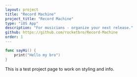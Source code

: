 ```yaml
---
layout: project
title: "Record Machine"
project_title: "Record Machine"
type: "iOS App"
description: "For musicians - organize your next release."
github: https://github.com/rocketbro/Record-Machine
order: 1
---
```


```swift
func sayHi() {
    print("Hello my bro")
}
```

This is a test project page to work on styling and info.